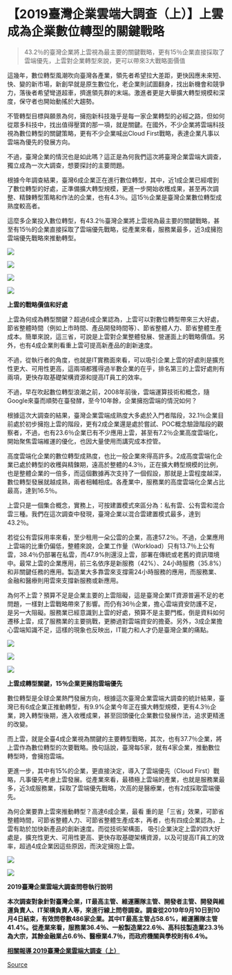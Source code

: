 # 【2019臺灣企業雲端大調查（上）】上雲成為企業數位轉型的關鍵戰略

> 43.2％的臺灣企業將上雲視為最主要的關鍵戰略，更有15％企業直接採取了雲端優先，上雲對企業轉型來說，更可以帶來3大戰略面價值

這幾年，數位轉型風潮吹向臺灣各產業，領先者希望拉大差距，更快因應未來短、快、變的新市場，新創早就是原生數位化，老企業則試圖翻身，找出新機會和競爭力，落後者希望彎道超車，擠進領先群的末端。激進者更是大舉擴大轉型規模和深度，保守者也開始動搖於大趨勢。

不管轉型目標與願景為何，擁抱新科技幾乎是每一家企業轉型的必經之路，但如何從眾多科技中，找出值得壓寶的那一項，就是關鍵。在國外，不少企業將雲端科技視為數位轉型的關鍵策略，更有不少企業喊出Cloud First戰略，表達企業凡事以雲端為優先的發展方向。

不過，臺灣企業的情況也是如此嗎？這正是為何我們這次將臺灣企業雲端大調查，獨立成為一次大調查，想要探討的主要問題。

根據今年調查結果，臺灣6成企業正在進行數位轉型，其中，近1成企業已經嚐到了數位轉型的好處，正準備擴大轉型規模，更進一步開始收穫成果，甚至再次調整、精鍊轉型策略和作法的企業，也有4.3％。這15％企業是臺灣企業數位轉型成熟度較高者。

這麼多企業投入數位轉型，有43.2％臺灣企業將上雲視為最主要的關鍵戰略，甚至有15％的企業直接採取了雲端優先戰略，從產業來看，服務業最多，近3成擁抱雲端優先戰略來推動轉型。

![](https://s4.itho.me/sites/default/files/images/P35-15%25%E4%BC%81%E6%A5%AD%E6%93%81%E6%8A%B1%E9%9B%B2%E7%AB%AF%E5%84%AA%E5%85%88%E7%AD%96%E7%95%A5.png)

![](https://s4.itho.me/sites/default/files/images/P35-%E6%8E%A1%E7%94%A8%E5%85%AC%E6%9C%89%E9%9B%B2%E7%9A%84%E4%BC%81%E6%A5%AD%E6%8E%A5%E8%BF%916%20%E6%88%90.png)

![](https://s4.itho.me/sites/default/files/images/P35-4%E6%88%90%E4%BC%81%E6%A5%AD%E5%B0%87%E6%96%B0%E6%87%89%E7%94%A8%E4%B8%8A%E9%9B%B2.png)

![](https://s4.itho.me/sites/default/files/images/P35-%E4%BC%81%E6%A5%AD%E4%B8%8A%E9%9B%B2%E7%9A%84%E5%B7%A5%E4%BD%9C%E9%87%8F%E7%AA%81%E7%A0%B450%EF%BC%85.png)

**上雲的戰略價值和好處**

上雲為何成為轉型關鍵？超過6成企業認為，上雲可以對數位轉型帶來三大好處，節省整體時間（例如上市時間、產品開發時間等）、節省整體人力、節省整體生產成本。簡單來說，這三省，可說是上雲對企業整體發展、營運面上的戰略價值。另外，也有4成企業則看重上雲可提高新產品的創新速度。

不過，從執行者的角度，也就是IT實務面來看，可以吸引企業上雲的好處則是擴充性更大、可用性更高，這兩項都獲得過半數企業的在乎，排名第三的上雲好處則有兩項，更快存取基礎架構資源和提高IT員工的效率。

不過，早在吹起數位轉型浪潮之前，2008年前後，雲端運算技術和概念，隨Google來臺而順勢在臺發酵，至今10年餘，企業擁抱雲端的情況如何？

根據這次大調查的結果，臺灣企業雲端成熟度大多處於入門者階段，32.1％企業目前處於初步擁抱上雲的階段，更有2成企業還是處於嘗試、POC概念驗證階段的觀察者，不過，也有23.6％企業已有不少應用上雲，甚至有7.2％企業高度雲端化，開始聚焦雲端維運的優化，也因大量使用而講究成本控管。

高度雲端化企業的數位轉型成熟度，也比一般企業來得高許多。2成高度雲端化企業已處於轉型的收穫與精鍊期，遠高於整體的4.3％，正在擴大轉型規模的比例，也是整體企業的一倍多，而這個數據再次支持了一個假設，那就是上雲程度越深，數位轉型發展就越成熟，兩者相輔相成。各產業中，服務業的高度雲端化企業占比最高，達到16.5％。

上雲只是一個集合概念，實務上，可按建置模式來區分為：私有雲、公有雲和混合雲三種。我們在這次調查中發現，臺灣企業以混合雲建置模式最多，達到43.2％。

若從公有雲採用率來看，至少租用一朵公雲的企業，高達57.2％。不過，企業應用上雲端的比重仍偏低，整體來說，企業工作量（Workload）只有13.7％上公有雲，38.4％仍部署在私雲，而47.9%則還沒上雲，部署在傳統或老舊的資訊環境中。最常上雲的企業應用，前三名依序是新服務（42%）、24小時服務（35.8%）和非關鍵任務的應用。製造業大多靠雲來支撐需24小時服務的應用，而服務業、金融和醫療則用雲來支撐新服務或新應用。

為何不上雲？預算不足是企業主要的上雲阻礙，這是臺灣企業IT資源普遍不足的老問題，一樣對上雲戰略帶來了影響。而仍有36％企業，擔心雲端資安防護不足，是另一大阻礙。服務業已經意識到上雲的好處，預算不是主要門檻，倒是資料如何遷移上雲，成了服務業的主要挑戰，更勝過對雲端資安的擔憂。另外，3成企業擔心雲端知識不足，這樣的現象也反映出，IT能力和人才仍是臺灣企業的痛點。

![](https://s4.itho.me/sites/default/files/images/P36-%E4%B8%8A%E9%9B%B2%E6%88%B0%E7%95%A5%E7%9A%84%E4%B8%BB%E8%A6%81%E8%BD%89%E5%9E%8B%E6%88%90%E6%95%88Top5.png)

![](https://s4.itho.me/sites/default/files/images/P36-%E4%BC%81%E6%A5%AD%E4%B8%8A%E9%9B%B2%E4%B8%BB%E8%A6%81%E5%A5%BD%E8%99%95Top10.png)

![](https://s4.itho.me/sites/default/files/images/P36-%E5%90%84%E7%94%A2%E6%A5%AD%E6%93%81%E6%8A%B1%E9%9B%B2%E7%AB%AF%E5%84%AA%E5%85%88%E6%88%B0%E7%95%A5%E7%9A%84%E4%BC%81%E6%A5%AD%E6%AF%94%E4%BE%8B.png)

**上雲成轉型關鍵，15％企業更擁抱雲端優先**

數位轉型是全球企業熱門發展方向，根據這次臺灣企業雲端大調查的統計結果，臺灣已有6成企業正推動轉型，有9.9%企業今年正在擴大轉型規模，更有4.3％企業，跨入轉型後期，進入收穫成果，甚至回頭優化企業數位發展作法，追求更精進的改變。

而上雲，就是全臺4成企業視為關鍵的主要轉型戰略，其次，也有37.7％企業，將上雲作為數位轉型的次要戰略。換句話說，臺灣每5家，就有4家企業，推動數位轉型時，會擁抱雲端。

更進一步，其中有15%的企業，更直接決定，導入了雲端優先（Cloud First）戰略，凡事優先考慮上雲發展。從產業來看，最積極上雲端的產業，也就是服務業最多，近3成服務業，採取了雲端優先戰略，次高的是醫療業，也有2成採取雲端優先。

為何企業要靠上雲來推動轉型？高達6成企業，最看 重的是「三省」效果，可節省整體時間，可節省整體人力、可節省整體生產成本，再者，也有四成企業認為，上雲有助於加快新產品的創新速度。而從技術架構面， 吸引企業決定上雲的四大好處是，擴充性更大、可用性更高、更快存取基礎架構資源，以及可提高IT員工的效率，超過4成企業因這些原因，而決定擁抱上雲。

![](https://s4.itho.me/sites/default/files/images/P36-%E4%BC%81%E6%A5%AD%E6%95%B8%E4%BD%8D%E8%BD%89%E5%9E%8B%E6%88%90%E7%86%9F%E5%BA%A6%E5%88%86%E5%B8%83.png)

![](https://s4.itho.me/sites/default/files/images/P36-%E4%B8%8A%E9%9B%B2%E5%B0%8D%E6%95%B8%E4%BD%8D%E8%BD%89%E5%9E%8B%E7%9A%84%E9%87%8D%E8%A6%81%E6%80%A7.png)

 **2019臺灣企業雲端大調查問卷執行說明** 

**本次調查對象針對臺灣企業，IT最高主管、維運團隊主管、開發者主管、開發與維運負責人、IT架構負責人等，來進行線上問卷調查。調查從2019年9月10日到10月4日結束，有效問卷數486家企業。其中IT最高主管占58.6%，維運團隊主管41.4%。從產業來看，服務業36.4％、一般製造業22.6％、高科技製造業23.3％為大宗，其餘金融業占6.6％、醫療業4.7％，而政府機關與學校則有6.4％。**

 [**相關報導 2019臺灣企業雲端大調查（上）**](https://www.ithome.com.tw/article/134387)


[Source](https://www.ithome.com.tw/article/134381)